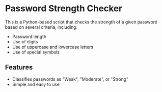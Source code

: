 # Password Strength Checker

This is a Python-based script that checks the strength of a given password based on several criteria, including:
- Password length
- Use of digits
- Use of uppercase and lowercase letters
- Use of special symbols

## Features
- Classifies passwords as "Weak", "Moderate", or "Strong"
- Simple and easy to use
